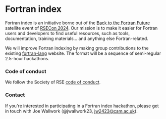 # Fortran index

Fortran index is an initiative borne out of the
[Back to the Fortran Future](https://lu.ma/ao471jms) satellite event of
[RSECon 2024](https://rsecon24.society-rse.org/). Our mission is to make it
easier for Fortran users and developers to find useful resources, such as tools,
documentation, training materials... and anything else Fortran-related.

We will improve Fortran indexing by making group contributions to the existing
[fortran-lang](https://fortran-lang.org/) website. The format will be a sequence
of semi-regular 2.5-hour hackathons.

### Code of conduct

We follow the Society of RSE
[code of conduct](https://society-rse.org/about/policies/code-of-conduct/).

### Contact

If you're interested in participating in a Fortran index hackathon, please get
in touch with Joe Wallwork (@jwallwork23, jw2423@cam.ac.uk).
